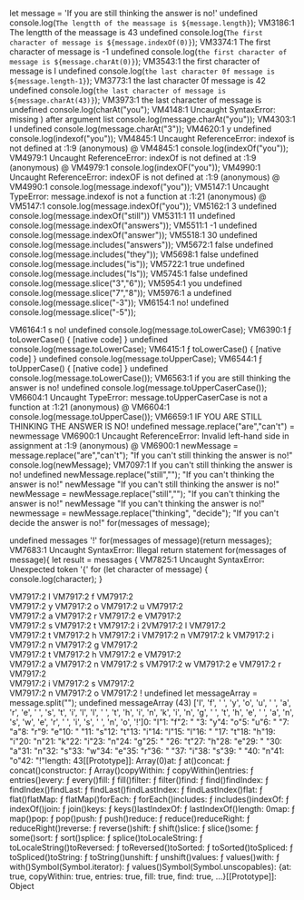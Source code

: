 let message = 'If you are still thinking the answer is no!'
undefined
console.log(`The lengtth of the meassage is ${message.length}`);
VM3186:1 The lengtth of the meassage is 43
undefined
console.log(`The first character of message is ${message.indexOf(0)}`);
VM3374:1 The first character of message is -1
undefined
console.log(`the first character of message is ${message.charAt(0)}`);
VM3543:1 the first character of message is I
undefined
console.log(`the last character 0f message is ${message.length-1}`);
VM3773:1 the last character 0f message is 42
undefined
console.log(`the last character of message is ${message.charAt(43)}`);
VM3973:1 the last character of message is 
undefined
console.log(charAt("you");
VM4148:1 Uncaught SyntaxError: missing ) after argument list
console.log(message.charAt("you"));
VM4303:1 I
undefined
console.log(message.charAt("3"));
VM4620:1 y
undefined
console.log(indexof("you"));
VM4845:1 Uncaught ReferenceError: indexof is not defined
    at <anonymous>:1:9
(anonymous) @ VM4845:1
console.log(indexOf("you"));
VM4979:1 Uncaught ReferenceError: indexOf is not defined
    at <anonymous>:1:9
(anonymous) @ VM4979:1
console.log(indexOF("you"));
VM4990:1 Uncaught ReferenceError: indexOF is not defined
    at <anonymous>:1:9
(anonymous) @ VM4990:1
console.log(message.indexof("you"));
VM5147:1 Uncaught TypeError: message.indexof is not a function
    at <anonymous>:1:21
(anonymous) @ VM5147:1
console.log(message.indexOf("you"));
VM5162:1 3
undefined
console.log(message.indexOf("still"))
VM5311:1 11
undefined
console.log(message.indexOf("answers"));
VM5511:1 -1
undefined
console.log(message.indexOf("answer"));
VM5518:1 30
undefined
console.log(message.includes("answers"));
VM5672:1 false
undefined
console.log(message.includes("they"));
VM5698:1 false
undefined
console.log(message.includes("is"));
VM5722:1 true
undefined
console.log(message.includes("Is"));
VM5745:1 false
undefined
console.log(message.slice("3","6"));
VM5954:1 you
undefined
console.log(message.slice("7","8"));
VM5976:1 a
undefined
console.log(message.slice("-3"));
VM6154:1 no!
undefined
console.log(message.slice("-5"));

VM6164:1 s no!
undefined
console.log(message.toLowerCase);
VM6390:1 ƒ toLowerCase() { [native code] }
undefined
console.log(message.toLowerCase);
VM6415:1 ƒ toLowerCase() { [native code] }
undefined
console.log(message.toUpperCase);
VM6544:1 ƒ toUpperCase() { [native code] }
undefined
console.log(message.toLowerCase());
VM6563:1 if you are still thinking the answer is no!
undefined
console.log(message.toUpperCaserCase());
VM6604:1 Uncaught TypeError: message.toUpperCaserCase is not a function
    at <anonymous>:1:21
(anonymous) @ VM6604:1
console.log(message.toUpperCase());
VM6659:1 IF YOU ARE STILL THINKING THE ANSWER IS NO!
undefined
message.replace("are","can't") = newmessage
VM6900:1 Uncaught ReferenceError: Invalid left-hand side in assignment
    at <anonymous>:1:9
(anonymous) @ VM6900:1
newMessage = message.replace("are","can't");
"If you can't still thinking the answer is no!"
console.log(newMessage);
VM7097:1 If you can't still thinking the answer is no!
undefined
newMessage.replace("still","");
"If you can't  thinking the answer is no!"
newMessage
"If you can't still thinking the answer is no!"
newMessage = newMessage.replace("still","");
"If you can't  thinking the answer is no!"
newMessage
"If you can't  thinking the answer is no!"
newmessage = newMessage.replace("thinking", "decide");
"If you can't  decide the answer is no!"
for(messages of message);






undefined
messages
'!'
for(messages of message){return messages};
VM7683:1 Uncaught SyntaxError: Illegal return statement
for(messages of message){ let result = messages {
VM7825:1 Uncaught SyntaxError: Unexpected token '{'
for (let character of message) {
  console.log(character);
}





VM7917:2 I
VM7917:2 f
VM7917:2  
VM7917:2 y
VM7917:2 o
VM7917:2 u
VM7917:2  
VM7917:2 a
VM7917:2 r
VM7917:2 e
VM7917:2  
VM7917:2 s
VM7917:2 t
VM7917:2 i
2VM7917:2 l
VM7917:2  
VM7917:2 t
VM7917:2 h
VM7917:2 i
VM7917:2 n
VM7917:2 k
VM7917:2 i
VM7917:2 n
VM7917:2 g
VM7917:2  
VM7917:2 t
VM7917:2 h
VM7917:2 e
VM7917:2  
VM7917:2 a
VM7917:2 n
VM7917:2 s
VM7917:2 w
VM7917:2 e
VM7917:2 r
VM7917:2  
VM7917:2 i
VM7917:2 s
VM7917:2  
VM7917:2 n
VM7917:2 o
VM7917:2 !
undefined
let messageArray = message.split("");
undefined
messageArray
(43) ['I', 'f', ' ', 'y', 'o', 'u', ' ', 'a', 'r', 'e', ' ', 's', 't', 'i', 'l', 'l', ' ', 't', 'h', 'i', 'n', 'k', 'i', 'n', 'g', ' ', 't', 'h', 'e', ' ', 'a', 'n', 's', 'w', 'e', 'r', ' ', 'i', 's', ' ', 'n', 'o', '!']0: "I"1: "f"2: " "3: "y"4: "o"5: "u"6: " "7: "a"8: "r"9: "e"10: " "11: "s"12: "t"13: "i"14: "l"15: "l"16: " "17: "t"18: "h"19: "i"20: "n"21: "k"22: "i"23: "n"24: "g"25: " "26: "t"27: "h"28: "e"29: " "30: "a"31: "n"32: "s"33: "w"34: "e"35: "r"36: " "37: "i"38: "s"39: " "40: "n"41: "o"42: "!"length: 43[[Prototype]]: Array(0)at: ƒ at()concat: ƒ concat()constructor: ƒ Array()copyWithin: ƒ copyWithin()entries: ƒ entries()every: ƒ every()fill: ƒ fill()filter: ƒ filter()find: ƒ find()findIndex: ƒ findIndex()findLast: ƒ findLast()findLastIndex: ƒ findLastIndex()flat: ƒ flat()flatMap: ƒ flatMap()forEach: ƒ forEach()includes: ƒ includes()indexOf: ƒ indexOf()join: ƒ join()keys: ƒ keys()lastIndexOf: ƒ lastIndexOf()length: 0map: ƒ map()pop: ƒ pop()push: ƒ push()reduce: ƒ reduce()reduceRight: ƒ reduceRight()reverse: ƒ reverse()shift: ƒ shift()slice: ƒ slice()some: ƒ some()sort: ƒ sort()splice: ƒ splice()toLocaleString: ƒ toLocaleString()toReversed: ƒ toReversed()toSorted: ƒ toSorted()toSpliced: ƒ toSpliced()toString: ƒ toString()unshift: ƒ unshift()values: ƒ values()with: ƒ with()Symbol(Symbol.iterator): ƒ values()Symbol(Symbol.unscopables): {at: true, copyWithin: true, entries: true, fill: true, find: true, …}[[Prototype]]: Object
